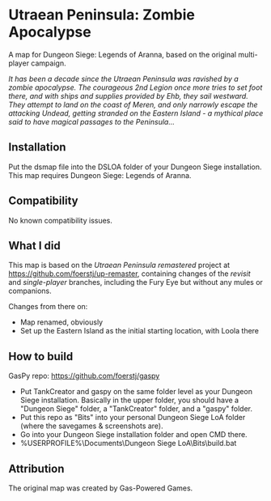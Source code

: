 # Utraean Peninsula: Zombie Apocalypse

A map for Dungeon Siege: Legends of Aranna, based on the original multi-player campaign.

*It has been a decade since the Utraean Peninsula was ravished by a zombie apocalypse. The courageous 2nd Legion once more tries to set foot there, and with ships and supplies provided by Ehb, they sail westward. They attempt to land on the coast of Meren, and only narrowly escape the attacking Undead, getting stranded on the Eastern Island - a mythical place said to have magical passages to the Peninsula...*

## Installation

Put the dsmap file into the DSLOA folder of your Dungeon Siege installation.\
This map requires Dungeon Siege: Legends of Aranna.

## Compatibility

No known compatibility issues.

## What I did

This map is based on the *Utraean Peninsula remastered* project at https://github.com/foerstj/up-remaster, containing changes of the *revisit* and *single-player* branches, including the Fury Eye but without any mules or companions.

Changes from there on:
- Map renamed, obviously
- Set up the Eastern Island as the initial starting location, with Loola there

## How to build

GasPy repo: https://github.com/foerstj/gaspy

- Put TankCreator and gaspy on the same folder level as your Dungeon Siege installation. Basically in the upper folder, you should have a "Dungeon Siege" folder, a "TankCreator" folder, and a "gaspy" folder.
- Put this repo as "Bits" into your personal Dungeon Siege LoA folder (where the savegames & screenshots are).
- Go into your Dungeon Siege installation folder and open CMD there.
- %USERPROFILE%\Documents\Dungeon Siege LoA\Bits\build.bat

## Attribution

The original map was created by Gas-Powered Games.
